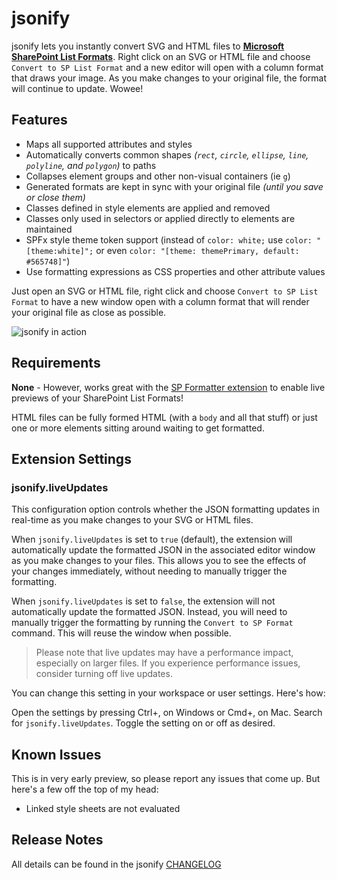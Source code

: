 # jsonify

jsonify lets you instantly convert SVG and HTML files to [**Microsoft SharePoint List Formats**](https://aka.ms/spdocs-column-formatting). Right click on an SVG or HTML file and choose `Convert to SP List Format` and a new editor will open with a column format that draws your image. As you make changes to your original file, the format will continue to update. Wowee!

## Features

- Maps all supported attributes and styles
- Automatically converts common shapes _(`rect`, `circle`, `ellipse`, `line`, `polyline`, and `polygon`)_ to paths
- Collapses element groups and other non-visual containers (ie `g`)
- Generated formats are kept in sync with your original file _(until you save or close them)_
- Classes defined in style elements are applied and removed
- Classes only used in selectors or applied directly to elements are maintained
- SPFx style theme token support (instead of `color: white;` use `color: "[theme:white]";` or even `color: "[theme: themePrimary, default: #565748]"`)
- Use formatting expressions as CSS properties and other attribute values

Just open an SVG or HTML file, right click and choose `Convert to SP List Format` to have a new window open with a column format that will render your original file as close as possible.

![jsonify in action](./assets/jsonify.gif)


## Requirements

**None** - However, works great with the [SP Formatter extension](https://marketplace.visualstudio.com/items?itemName=s-kainet.sp-formatter) to enable live previews of your SharePoint List Formats!

HTML files can be fully formed HTML (with a `body` and all that stuff) or just one or more elements sitting around waiting to get formatted.

## Extension Settings

### jsonify.liveUpdates
This configuration option controls whether the JSON formatting updates in real-time as you make changes to your SVG or HTML files.

When `jsonify.liveUpdates` is set to `true` (default), the extension will automatically update the formatted JSON in the associated editor window as you make changes to your files. This allows you to see the effects of your changes immediately, without needing to manually trigger the formatting.

When `jsonify.liveUpdates` is set to `false`, the extension will not automatically update the formatted JSON. Instead, you will need to manually trigger the formatting by running the `Convert to SP Format` command. This will reuse the window when possible.

> Please note that live updates may have a performance impact, especially on larger files. If you experience performance issues, consider turning off live updates.

You can change this setting in your workspace or user settings. Here's how:

Open the settings by pressing Ctrl+, on Windows or Cmd+, on Mac.
Search for `jsonify.liveUpdates`.
Toggle the setting on or off as desired.

## Known Issues

This is in very early preview, so please report any issues that come up. But here's a few off the top of my head:

- Linked style sheets are not evaluated

## Release Notes

All details can be found in the jsonify [CHANGELOG](https://marketplace.visualstudio.com/items/theChrisKent.jsonify/changelog)
